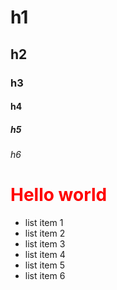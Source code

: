 # h1
## h2
### h3
#### h4
##### h5
###### h6
<h1 style="color:red"> Hello world </h1>
 
- list item 1
 - list item 2
 - list item 3
  - list item 4
- list item 5
- list item 6
